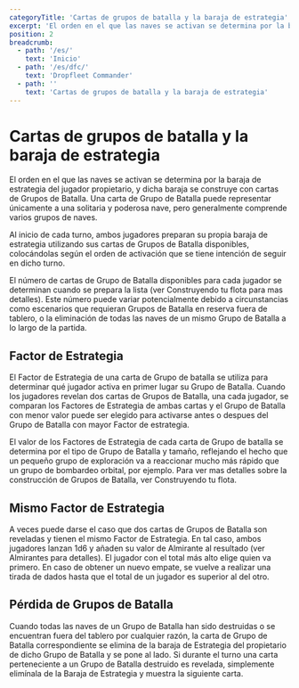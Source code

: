 ```yaml
---
categoryTitle: 'Cartas de grupos de batalla y la baraja de estrategia'
excerpt: 'El orden en el que las naves se activan se determina por la baraja de estrategia del jugador propietario, y dicha baraja se construye con cartas de Grupos de Batalla.'
position: 2
breadcrumb:
  - path: '/es/'
    text: 'Inicio'
  - path: '/es/dfc/'
    text: 'Dropfleet Commander'
  - path: ''
    text: 'Cartas de grupos de batalla y la baraja de estrategia'
---
```


# Cartas de grupos de batalla y la baraja de estrategia

El orden en el que las naves se activan se determina por la baraja de estrategia del jugador propietario, y dicha baraja se construye con cartas de Grupos de Batalla. Una carta de Grupo de Batalla puede representar únicamente a una solitaria y poderosa nave, pero generalmente comprende varios grupos de naves.

Al inicio de cada turno, ambos jugadores preparan su propia baraja de estrategia utilizando sus cartas de Grupos de Batalla disponibles, colocándolas según el orden de activación que se tiene intención de seguir en dicho turno.

El número de cartas de Grupo de Batalla disponibles para cada jugador se determinan cuando se prepara la lista (ver Construyendo tu flota para mas detalles). Este número puede variar potencialmente debido a circunstancias como escenarios que requieran Grupos de Batalla en reserva fuera de tablero, o la eliminación de todas las naves de un mismo Grupo de Batalla a lo largo de la partida.

## Factor de Estrategia

El Factor de Estrategia de una carta de Grupo de batalla se utiliza para determinar qué jugador activa en primer lugar su Grupo de Batalla. Cuando los jugadores revelan dos cartas de Grupos de Batalla, una cada jugador, se comparan los Factores de Estrategia de ambas cartas y el Grupo de Batalla con menor valor puede ser elegido para activarse antes o despues del Grupo de Batalla con mayor Factor de estrategia.

El valor de los Factores de Estrategia de cada carta de Grupo de batalla se determina por el tipo de Grupo de Batalla y tamaño, reflejando el hecho que un pequeño grupo de exploración va a reaccionar mucho más rápido que un grupo de bombardeo orbital, por ejemplo. Para ver mas detalles sobre la construcción de Grupos de Batalla, ver Construyendo tu flota.

## Mismo Factor de Estrategia

A veces puede darse el caso que dos cartas de Grupos de Batalla son reveladas y tienen el mismo Factor de Estrategia. En tal caso, ambos jugadores lanzan 1d6 y añaden su valor de Almirante al resultado (ver Almirantes para detalles). El jugador con el total más alto elige quien va primero. En caso de obtener un nuevo empate, se vuelve a realizar una tirada de dados hasta que el total de un jugador es superior al del otro.

## Pérdida de Grupos de Batalla

Cuando todas las naves de un Grupo de Batalla han sido destruidas o se encuentran fuera del tablero por cualquier razón, la carta de Grupo de Batalla correspondiente se elimina de la baraja de Estrategia del propietario de dicho Grupo de Batalla y se pone al lado. Si durante el turno una carta perteneciente a un Grupo de Batalla destruido es revelada, simplemente elimínala de la Baraja de Estrategia y muestra la siguiente carta.
